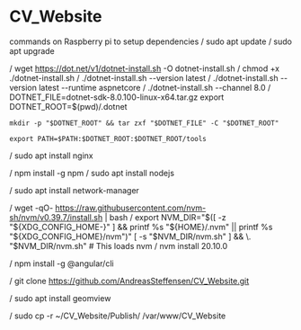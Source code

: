 # CV_Website

commands on Raspberry pi to setup dependencies
/ sudo apt update 
/ sudo apt upgrade

/ wget https://dot.net/v1/dotnet-install.sh -O dotnet-install.sh
/ chmod +x ./dotnet-install.sh
/ ./dotnet-install.sh --version latest
/ ./dotnet-install.sh --version latest --runtime aspnetcore
/ ./dotnet-install.sh --channel 8.0
/ DOTNET_FILE=dotnet-sdk-8.0.100-linux-x64.tar.gz
	export DOTNET_ROOT=$(pwd)/.dotnet

	mkdir -p "$DOTNET_ROOT" && tar zxf "$DOTNET_FILE" -C "$DOTNET_ROOT"

	export PATH=$PATH:$DOTNET_ROOT:$DOTNET_ROOT/tools

/ sudo apt install nginx

/ npm install -g npm 
/ sudo apt install nodejs

/ sudo apt install network-manager

/ wget -qO- https://raw.githubusercontent.com/nvm-sh/nvm/v0.39.7/install.sh | bash
/ export NVM_DIR="$([ -z "${XDG_CONFIG_HOME-}" ] && printf %s "${HOME}/.nvm" || printf %s 	"${XDG_CONFIG_HOME}/nvm")"
	[ -s "$NVM_DIR/nvm.sh" ] && \. "$NVM_DIR/nvm.sh" # This loads nvm
/ nvm install 20.10.0

/ npm install -g @angular/cli

/ git clone https://github.com/AndreasSteffensen/CV_Website.git

/ sudo apt install geomview

/ sudo cp -r ~/CV_Website/Publish/ /var/www/CV_Website